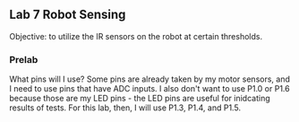 ## Lab 7 Robot Sensing

Objective: to utilize the IR sensors on the robot at certain thresholds.

### Prelab

What pins will I use? Some pins are already taken by my motor sensors, and I need to use pins that have ADC inputs. I also don't want to use P1.0 or P1.6 because those are my LED pins - the LED pins are useful for inidcating results of tests. For this lab, then, I will use P1.3, P1.4, and P1.5. 
